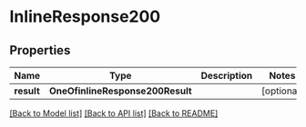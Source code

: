 # InlineResponse200

## Properties
Name | Type | Description | Notes
------------ | ------------- | ------------- | -------------
**result** | **OneOfinlineResponse200Result** |  | [optional] 

[[Back to Model list]](../README.md#documentation-for-models) [[Back to API list]](../README.md#documentation-for-api-endpoints) [[Back to README]](../README.md)

